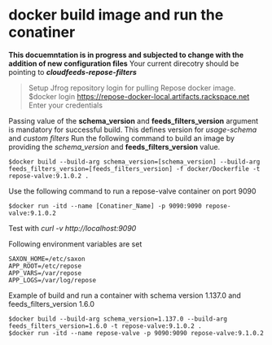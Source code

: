# docker build image and run the conatiner
**This docuemntation is in progress and subjected to change with the addition of new configuration files**
Your current direcotry should be pointing to ***cloudfeeds-repose-filters*** 

>Setup Jfrog repository login for pulling Repose docker image.
$docker login https://repose-docker-local.artifacts.rackspace.net
>Enter your credentials

Passing value of the **schema_version** and **feeds_filters_version** argument is mandatory for successful build. This defines version for *usage-schema* and *custom filters*
Run the following command to build an image by providing the *schema_version* and **feeds_filters_version** value. 
```
$docker build --build-arg schema_version=[schema_version] --build-arg feeds_filters_version=[feeds_filters_version] -f docker/Dockerfile -t repose-valve:9.1.0.2 . 
```
Use the following command to run a repose-valve container on port 9090
```
$docker run -itd --name [Conatiner_Name] -p 9090:9090 repose-valve:9.1.0.2
```

Test with *curl -v http://localhost:9090*

Following environment variables are set 
```
SAXON_HOME=/etc/saxon
APP_ROOT=/etc/repose
APP_VARS=/var/repose
APP_LOGS=/var/log/repose
```

Example of build and run a container with schema version 1.137.0 and feeds_filters_version 1.6.0
```
$docker build --build-arg schema_version=1.137.0 --build-arg feeds_filters_version=1.6.0 -t repose-valve:9.1.0.2 .
$docker run -itd --name repose-valve -p 9090:9090 repose-valve:9.1.0.2
```
